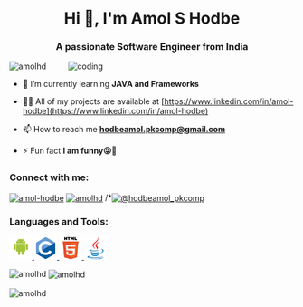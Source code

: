 <h1 align="center">Hi 👋, I'm Amol S Hodbe</h1>
<h3 align="center">A passionate Software Engineer from India</h3>
<img align="right" alt="coding" width="400" src="C:\Users\Amol Sadashiv Hodbe\OneDrive\Desktop\animated3D.gif||https://servreality.com/wp-content/uploads/2020/07/Scala.gif">

<p align="left">
 <img src="https://komarev.com/ghpvc/?username=amolhd&label=Profile%20views&color=0e75b6&style=flat" alt="amolhd" /> 
</p>

- 🌱 I’m currently learning **JAVA and Frameworks**

- 👨‍💻 All of my projects are available at [https://www.linkedin.com/in/amol-hodbe](https://www.linkedin.com/in/amol-hodbe)

- 📫 How to reach me **hodbeamol.pkcomp@gmail.com**

- ⚡ Fun fact **I am funny😜🤣**

<h3 align="left">Connect with me:</h3>
<p align="left">
<a href="https://linkedin.com/in/amol-hodbe" target="blank"><img align="center" src="https://raw.githubusercontent.com/rahuldkjain/github-profile-readme-generator/master/src/images/icons/Social/linked-in-alt.svg" alt="amol-hodbe" height="30" width="40" /></a>
<a href="https://www.codechef.com/users/amolhd" target="blank"><img align="center" src="https://cdn.jsdelivr.net/npm/simple-icons@3.1.0/icons/codechef.svg" alt="amolhd" height="30" width="40" /></a>
/*<a href="https://www.hackerrank.com/@hodbeamol_pkcomp" target="blank"><img align="center" src="https://raw.githubusercontent.com/rahuldkjain/github-profile-readme-generator/master/src/images/icons/Social/hackerrank.svg" alt="@hodbeamol_pkcomp" height="30" width="40" /></a>
</p>

<h3 align="left">Languages and Tools:</h3>
<p align="left"> <a href="https://developer.android.com" target="_blank" rel="noreferrer"> <img src="https://raw.githubusercontent.com/devicons/devicon/master/icons/android/android-original-wordmark.svg" alt="android" width="40" height="40"/> </a> <a href="https://www.cprogramming.com/" target="_blank" rel="noreferrer"> <img src="https://raw.githubusercontent.com/devicons/devicon/master/icons/c/c-original.svg" alt="c" width="40" height="40"/> </a> <a href="https://www.w3.org/html/" target="_blank" rel="noreferrer"> <img src="https://raw.githubusercontent.com/devicons/devicon/master/icons/html5/html5-original-wordmark.svg" alt="html5" width="40" height="40"/> </a> <a href="https://www.java.com" target="_blank" rel="noreferrer"> <img src="https://raw.githubusercontent.com/devicons/devicon/master/icons/java/java-original.svg" alt="java" width="40" height="40"/> </a> </p>

<p><img align="left" src="https://github-readme-stats.vercel.app/api/top-langs?username=amolhd&show_icons=true&locale=en&layout=compact" alt="amolhd" /></p>

<p>&nbsp;<img align="center" src="https://github-readme-stats.vercel.app/api?username=amolhd&show_icons=true&locale=en" alt="amolhd" /></p>

<p><img align="center" src="https://github-readme-streak-stats.herokuapp.com/?user=amolhd&" alt="amolhd" /></p>
